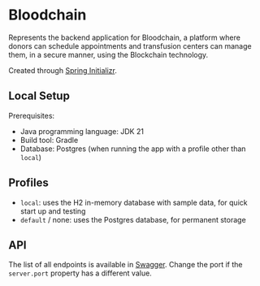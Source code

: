 # Bloodchain

Represents the backend application for Bloodchain, a platform where donors can schedule appointments and transfusion
centers can manage them, in a secure manner, using the Blockchain technology.

Created through [Spring Initializr](https://start.spring.io/).

## Local Setup

Prerequisites:
- Java programming language: JDK 21
- Build tool: Gradle
- Database: Postgres (when running the app with a profile other than `local`)

## Profiles

* `local`: uses the H2 in-memory database with sample data, for quick start up and testing
* `default` / none: uses the Postgres database, for permanent storage

## API

The list of all endpoints is available in [Swagger](http://localhost:8081/swagger-ui/index.html). Change the port if
the `server.port` property has a different value.





